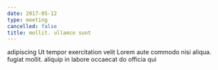 ```yaml
---
date: 2017-05-12
type: meeting
cancelled: false
title: mollit. ullamco sunt
---
```

adipiscing Ut tempor exercitation velit Lorem aute commodo nisi aliqua. fugiat mollit. aliquip in labore occaecat do officia qui
